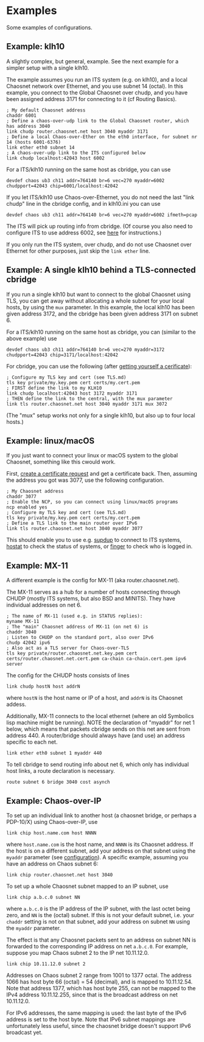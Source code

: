# Examples

Some examples of configurations.

## Example: klh10

A slightly complex, but general, example. See the next example for a simpler setup with a single klh10.

The example assumes you run an ITS system (e.g. on klh10), and a local Chaosnet network over Ethernet, and you use subnet 14 (octal). 
In this example, you connect to the Global Chaosnet over chudp, and you have been assigned address 3171 for connecting to it (cf Routing Basics).

    ; My default Chaosnet address
    chaddr 6001
    ; Define a chaos-over-udp link to the Global Chaosnet router, which has address 3040
    link chudp router.chaosnet.net host 3040 myaddr 3171
    ; Define a local Chaos-over-Ether on the eth0 interface, for subnet nr 14 (hosts 6001-6376)
    link ether eth0 subnet 14
    ; A chaos-over-udp link to the ITS configured below
    link chudp localhost:42043 host 6002

For a ITS/klh10 running on the same host as cbridge, you can use

    devdef chaos ub3 ch11 addr=764140 br=6 vec=270 myaddr=6002 chudpport=42043 chip=6001/localhost:42042

If you let ITS/klh10 use Chaos-over-Ethernet, you do not need the last
"link chudp" line in the cbridge config, and in klh10.ini you can use

    devdef chaos ub3 ch11 addr=764140 br=6 vec=270 myaddr=6002 ifmeth=pcap

The ITS will pick up routing info from cbridge. (Of course you also
need to configure ITS to use address 6002, see [here](https://github.com/PDP-10/klh10/blob/master/run/ksits/pubits/doc/distrib.its) for instructions.)

If you only run the ITS system, over chudp, and do not use Chaosnet over Ethernet for other purposes, just skip the `link ether` line.

## Example: A single klh10 behind a TLS-connected cbridge

If you run a single klh10 but want to connect to the global Chaosnet using TLS, you can get away without allocating a whole subnet for your local hosts, by using the `mux` parameter. In this example, the local klh10 has been given address 3172, and the cbridge has been given address 3171 on subnet 6.

For a ITS/klh10 running on the same host as cbridge, you can (similar to the above example) use

    devdef chaos ub3 ch11 addr=764140 br=6 vec=270 myaddr=3172 chudpport=42043 chip=3171/localhost:42042

For cbridge, you can use the following (after [getting yourself a cerificate](TLS.md)):

	; Configure my TLS key and cert (see TLS.md)
	tls key private/my.key.pem cert certs/my.cert.pem
    ; FIRST define the link to my KLH10
    link chudp localhost:42043 host 3172 myaddr 3171
    ; THEN define the link to the central, with the mux parameter
    link tls router.chaosnet.net host 3040 myaddr 3171 mux 3072

(The "mux" setup works not only for a single klh10, but also up to four local hosts.)

## Example: linux/macOS

If you just want to connect your linux or macOS system to the global Chaosnet, something like this cwould work. 

First, [create a certificate request](TLS.md) and get a certificate back. Then, assuming the address you got was 3077, use the following configuration.

	; My Chaosnet address
	chaddr 3077
	; Enable the NCP, so you can connect using linux/macOS programs
	ncp enabled yes
	; Configure my TLS key and cert (see TLS.md)
	tls key private/my.key.pem cert certs/my.cert.pem
	; Define a TLS link to the main router over IPv6
	link tls router.chaosnet.net host 3040 myaddr 3077

This should enable you to use e.g. [supdup](https://github.com/PDP-10/supdup) to connect to ITS systems,  [hostat](hostat.c) to check the status of systems, or [finger](finger.py) to check who is logged in.

## Example: MX-11

A different example is the config for MX-11 (aka router.chaosnet.net).

The MX-11 serves as a hub for a number of hosts connecting through
CHUDP (mostly ITS systems, but also BSD and MINITS). They have
individual addresses on net 6. 

    ; The name of MX-11 (used e.g. in STATUS replies):
    myname MX-11
    ; The "main" Chaosnet address of MX-11 (on net 6) is
    chaddr 3040
    ; Listen to CHUDP on the standard port, also over IPv6
    chudp 42042 ipv6
    ; Also act as a TLS server for Chaos-over-TLS
    tls key private/router.chaosnet.net.key.pem cert certs/router.chaosnet.net.cert.pem ca-chain ca-chain.cert.pem ipv6 server

The config for the CHUDP hosts consists of lines

    link chudp hostN host addrN

where `hostN` is the host name or IP of a host, and `addrN` is its
Chaosnet addess. 

Additionally, MX-11 connects to the local ethernet (where an old
Symbolics lisp machine might be running). NOTE the declaration of
"myaddr" for net 1 below, which means that packets cbridge sends on this net
are sent from address 440. A router/bridge should always have (and
use) an address specific to each net.

    link ether eth0 subnet 1 myaddr 440

To tell cbridge to send routing info about net 6, which only has
individual host links, a route declaration is necessary.

    route subnet 6 bridge 3040 cost asynch

## Example: Chaos-over-IP

To set up an individual link to another host (a chaosnet bridge, or perhaps a PDP-10/X) using Chaos-over-IP, use

    link chip host.name.com host NNNN

where `host.name.com` is the host name, and `NNNN` is its Chaosnet address. If the host is on a different subnet, add your address on that subnet using the `myaddr` parameter (see [configuration](CONFIGURATION.md)). A specific example, assuming you have an address on Chaos subnet 6:

    link chip router.chaosnet.net host 3040

To set up a whole Chaosnet subnet mapped to an IP subnet, use

    link chip a.b.c.0 subnet NN

where `a.b.c.0` is the IP address of the IP subnet, with the last octet being zero, and `NN` is the (octal) subnet. If this is not your default subnet, i.e. your `chaddr` setting is not on that subnet, add your address on subnet `NN` using the `myaddr` parameter.

The effect is that any Chaosnet packets sent to an address on subnet NN is forwarded to the corresponding IP address on net `a.b.c.0`. For example, suppose you map Chaos subnet 2 to the IP net 10.11.12.0. 

    link chip 10.11.12.0 subnet 2

Addresses on Chaos subnet 2 range from 1001 to 1377 octal. The address 1066 has host byte 66 (octal) = 54 (decimal), and is mapped to 10.11.12.54. Note that address 1377, which has host byte 255, can not be mapped to the IPv4 address 10.11.12.255, since that is the broadcast address on net 10.11.12.0.

For IPv6 addresses, the same mapping is used: the last byte of the IPv6 address is set to the host byte. Note that IPv6 subnet mappings are unfortunately less useful, since the chaosnet bridge doesn't support IPv6 broadcast yet.
